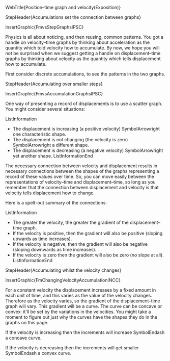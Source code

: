 WebTitle{Position&ndash;time graph and velocity(Exposition)}

StepHeader{Accumulations set the connection between graphs}

InsertGraphic{FmvsStepGraphsIPSC}

Physics is all about noticing, and then reusing, common patterns. You got a handle on velocity&ndash;time graphs by thinking about acceleration as the quantity which told velocity how to accumulate. By now, we hope you will not be surprised when we suggest getting a handle on displacement&ndash;time graphs by thinking about velocity as the quantity which tells displacement how to accumulate.

First consider discrete accumulations, to see the patterns in the two graphs.

StepHeader{Accumulating over smaller steps}

InsertGraphic{FmvsAccumulationGraphsIPSC}

One way of presenting a record of displacements is to use  a scatter graph. You might consider several situations:

ListInformation
- The displacement is increasing (a positive velocity) SymbolArrowright one characteristic shape.
- The displacement is not changing (the velocity is zero) SymbolArrowright a different shape.
- The displacement is decreasing (a negative velocity) SymbolArrowright yet another shape.
ListInformationEnd

The necessary connection between velocity and displacement results in necessary connections between the shapes of the graphs representing a record of these values over time. So, you can move easily between the representations of velocity&ndash;time and displacement&ndash;time, so long as you remember that the connection between displacement and velocity is that velocity tells displacement how to change.

Here is a spelt-out summary of the connections:

ListInformation
- The greater the velocity, the greater the gradient of the displacement&ndash;time graph.
- If the velocity is positive, then the gradient will also be positive (sloping upwards as time increases).
- If the velocity is negative, then the gradient will also be negative (sloping downwards as time increases).
- If the velocity is zero then the gradient will also be zero (no slope at all).
ListInformationEnd

StepHeader{Accumulating whilst the velocity changes}

InsertGraphic{FmChangingVelocityAccumulationINCC}

For a constant velocity the displacement increases by a fixed amount in each unit of time, and this varies as the value of the velocity changes. Therefore as the velocity varies, so the gradient of the displacement&ndash;time graph will vary. This gradient will be a curve. The curve can be concave or convex: it'll be set by the variations in the velocities. You might take a moment to figure out just why the curves have the shapes they do in the graphs on this page.

If the velocity is increasing then the increments will increase SymbolEndash a concave curve.

If the velocity is decreasing then the increments will get smaller SymbolEndash a convex curve.

